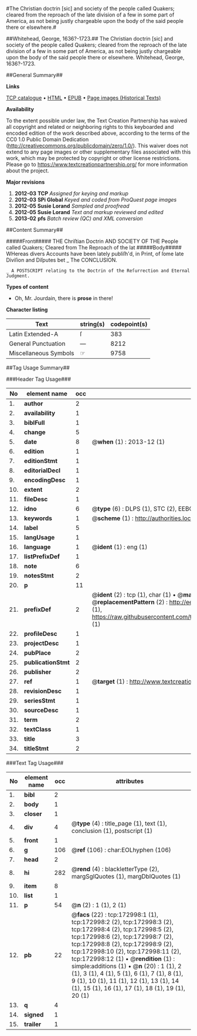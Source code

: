 #The Christian doctrin [sic] and society of the people called Quakers; cleared from the reproach of the late division of a few in some part of America, as not being justly chargeable upon the body of the said people there or elsewhere.#

##Whitehead, George, 1636?-1723.##
The Christian doctrin [sic] and society of the people called Quakers; cleared from the reproach of the late division of a few in some part of America, as not being justly chargeable upon the body of the said people there or elsewhere.
Whitehead, George, 1636?-1723.

##General Summary##

**Links**

[TCP catalogue](http://www.ota.ox.ac.uk/tcp/)  • 
[HTML](http://tei.it.ox.ac.uk/tcp/Texts-HTML/free/A96/A96388.html)  • 
[EPUB](http://tei.it.ox.ac.uk/tcp/Texts-EPUB/free/A96/A96388.epub) • 
[Page images (Historical Texts)](https://historicaltexts.jisc.ac.uk/eebo-47683542e)

**Availability**

To the extent possible under law, the Text Creation Partnership has waived all copyright and related or neighboring rights to this keyboarded and encoded edition of the work described above, according to the terms of the CC0 1.0 Public Domain Dedication (http://creativecommons.org/publicdomain/zero/1.0/). This waiver does not extend to any page images or other supplementary files associated with this work, which may be protected by copyright or other license restrictions. Please go to https://www.textcreationpartnership.org/ for more information about the project.

**Major revisions**

1. __2012-03__ __TCP__ *Assigned for keying and markup*
1. __2012-03__ __SPi Global__ *Keyed and coded from ProQuest page images*
1. __2012-05__ __Susie Lorand__ *Sampled and proofread*
1. __2012-05__ __Susie Lorand__ *Text and markup reviewed and edited*
1. __2013-02__ __pfs__ *Batch review (QC) and XML conversion*

##Content Summary##

#####Front#####
THE Chriſtian Doctrin AND SOCIETY OF THE People called Quakers; Cleared from The Reproach of the lat
#####Body#####
WHereas divers Accounts have been lately publiſh'd, in Print, of ſome late Diviſion and Diſputes bet
    _ The CONCLUSION.

    _ A POSTSCRIPT relating to the Doctrin of the Reſurrection and Eternal Judgment.

**Types of content**

  * Oh, Mr. Jourdain, there is **prose** in there!

**Character listing**


|Text|string(s)|codepoint(s)|
|---|---|---|
|Latin Extended-A|ſ|383|
|General Punctuation|—|8212|
|Miscellaneous Symbols|☞|9758|

##Tag Usage Summary##

###Header Tag Usage###

|No|element name|occ|attributes|
|---|---|---|---|
|1.|__author__|2||
|2.|__availability__|1||
|3.|__biblFull__|1||
|4.|__change__|5||
|5.|__date__|8| @__when__ (1) : 2013-12 (1)|
|6.|__edition__|1||
|7.|__editionStmt__|1||
|8.|__editorialDecl__|1||
|9.|__encodingDesc__|1||
|10.|__extent__|2||
|11.|__fileDesc__|1||
|12.|__idno__|6| @__type__ (6) : DLPS (1), STC (2), EEBO-CITATION (1), OCLC (1), VID (1)|
|13.|__keywords__|1| @__scheme__ (1) : http://authorities.loc.gov/ (1)|
|14.|__label__|5||
|15.|__langUsage__|1||
|16.|__language__|1| @__ident__ (1) : eng (1)|
|17.|__listPrefixDef__|1||
|18.|__note__|6||
|19.|__notesStmt__|2||
|20.|__p__|11||
|21.|__prefixDef__|2| @__ident__ (2) : tcp (1), char (1)  •  @__matchPattern__ (2) : ([0-9\-]+):([0-9IVX]+) (1), (.+) (1)  •  @__replacementPattern__ (2) : http://eebo.chadwyck.com/downloadtiff?vid=$1&page=$2 (1), https://raw.githubusercontent.com/textcreationpartnership/Texts/master/tcpchars.xml#$1 (1)|
|22.|__profileDesc__|1||
|23.|__projectDesc__|1||
|24.|__pubPlace__|2||
|25.|__publicationStmt__|2||
|26.|__publisher__|2||
|27.|__ref__|1| @__target__ (1) : http://www.textcreationpartnership.org/docs/. (1)|
|28.|__revisionDesc__|1||
|29.|__seriesStmt__|1||
|30.|__sourceDesc__|1||
|31.|__term__|2||
|32.|__textClass__|1||
|33.|__title__|3||
|34.|__titleStmt__|2||


###Text Tag Usage###

|No|element name|occ|attributes|
|---|---|---|---|
|1.|__bibl__|2||
|2.|__body__|1||
|3.|__closer__|1||
|4.|__div__|4| @__type__ (4) : title_page (1), text (1), conclusion (1), postscript (1)|
|5.|__front__|1||
|6.|__g__|106| @__ref__ (106) : char:EOLhyphen (106)|
|7.|__head__|2||
|8.|__hi__|282| @__rend__ (4) : blackletterType (2), margSglQuotes (1), margDblQuotes (1)|
|9.|__item__|8||
|10.|__list__|1||
|11.|__p__|54| @__n__ (2) : 1 (1), 2 (1)|
|12.|__pb__|22| @__facs__ (22) : tcp:172998:1 (1), tcp:172998:2 (2), tcp:172998:3 (2), tcp:172998:4 (2), tcp:172998:5 (2), tcp:172998:6 (2), tcp:172998:7 (2), tcp:172998:8 (2), tcp:172998:9 (2), tcp:172998:10 (2), tcp:172998:11 (2), tcp:172998:12 (1)  •  @__rendition__ (1) : simple:additions (1)  •  @__n__ (20) : 1 (1), 2 (1), 3 (1), 4 (1), 5 (1), 6 (1), 7 (1), 8 (1), 9 (1), 10 (1), 11 (1), 12 (1), 13 (1), 14 (1), 15 (1), 16 (1), 17 (1), 18 (1), 19 (1), 20 (1)|
|13.|__q__|4||
|14.|__signed__|1||
|15.|__trailer__|1||
